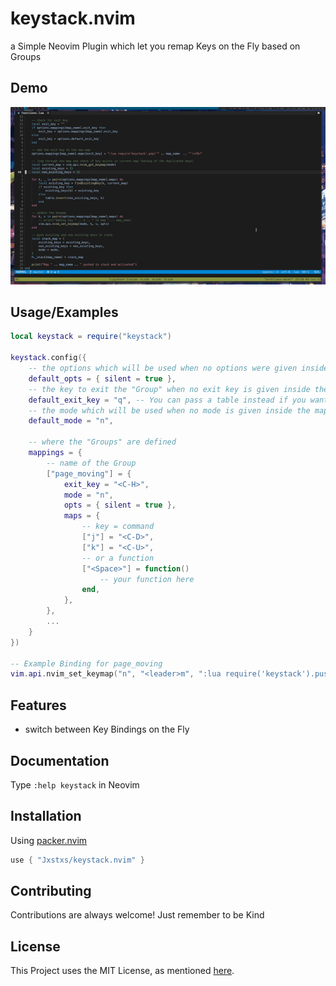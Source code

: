 # keystack.nvim

a Simple Neovim Plugin which let you remap Keys on the Fly based on Groups

## Demo

![Demo](./demo-keystack.gif)

## Usage/Examples

```lua
local keystack = require("keystack")

keystack.config({
    -- the options which will be used when no options were given inside the mapping
    default_opts = { silent = true },
    -- the key to exit the "Group" when no exit key is given inside the mapping
    default_exit_key = "q", -- You can pass a table instead if you want multiple ways to exit
    -- the mode which will be used when no mode is given inside the mapping 
    default_mode = "n",

    -- where the "Groups" are defined
    mappings = {
        -- name of the Group
        ["page_moving"] = {
            exit_key = "<C-H>",
            mode = "n",
            opts = { silent = true },
            maps = {
                -- key = command
                ["j"] = "<C-D>",
                ["k"] = "<C-U>",
                -- or a function 
                ["<Space>"] = function()
                    -- your function here
                end,
            },
        },
        ...
    }
})

-- Example Binding for page_moving
vim.api.nvim_set_keymap("n", "<leader>m", ":lua require('keystack').push('page_moving')")
```

## Features

- switch between Key Bindings on the Fly
<!-- - show the new Keys in a floating Window -->

## Documentation

Type `:help keystack` in Neovim

## Installation

Using [packer.nvim](https://github.com/wbthomason/packer.nvim)

```lua
use { "Jxstxs/keystack.nvim" }
```
    
## Contributing

Contributions are always welcome! Just remember to be Kind

## License

This Project uses the MIT License, as mentioned [here](./LICENSE).
